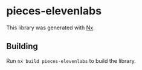 # pieces-elevenlabs

This library was generated with [Nx](https://nx.dev).

## Building

Run `nx build pieces-elevenlabs` to build the library.
